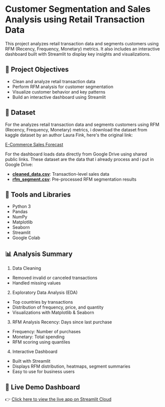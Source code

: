 # Customer Segmentation and Sales Analysis using Retail Transaction Data

This project analyzes retail transaction data and segments customers using RFM (Recency, Frequency, Monetary) metrics. It also includes an interactive dashboard built with Streamlit to display key insights and visualizations.

## 📌 Project Objectives
- Clean and analyze retail transaction data
- Perform RFM analysis for customer segmentation
- Visualize customer behavior and key patterns
- Build an interactive dashboard using Streamlit

## 📁 Dataset

For the analyzes retail transaction data and segments customers using RFM (Recency, Frequency, Monetary) metrics, i download the dataset from kaggle dataset by an author Laura Fink, here's the original link:

[E-Commerce Sales Forecast](https://www.kaggle.com/code/allunia/e-commerce-sales-forecast/input?select=data.csv)

For the dashboard loads data directly from Google Drive using shared public links. These dataset are the data that i already process and i put in Google Drive:

- **[cleaned_data.csv](https://drive.google.com/file/d/1_zEIUvWkEo53Ejzdr4zhB4O8U76vhMmN/view?usp=sharing)**: Transaction-level sales data 
- **[rfm_segment.csv](https://drive.google.com/file/d/1lhBDx7Wk_6btlPQ4b1K80ZvQRJ0XaF8G/view?usp=sharing)**: Pre-processed RFM segmentation results

## 🧰 Tools and Libraries
- Python 3
- Pandas
- NumPy
- Matplotlib
- Seaborn
- Streamlit
- Google Colab

## 📊 Analysis Summary
1. Data Cleaning
  - Removed invalid or canceled transactions
  - Handled missing values
    
2. Exploratory Data Analysis (EDA)
  - Top countries by transactions
  - Distribution of frequency, price, and quantity
  - Visualizations with Matplotlib & Seaborn
    
3. RFM Analysis
  Recency: Days since last purchase
  - Frequency: Number of purchases
  - Monetary: Total spending
  - RFM scoring using quantiles

4. Interactive Dashboard
- Built with Streamlit
- Displays RFM distribution, heatmaps, segment summaries
- Easy to use for business users

## 🔗 Live Demo Dashboard 

👉 [Click here to view the live app on Streamlit Cloud](https://customer-segmentationdashboard.streamlit.app/)
